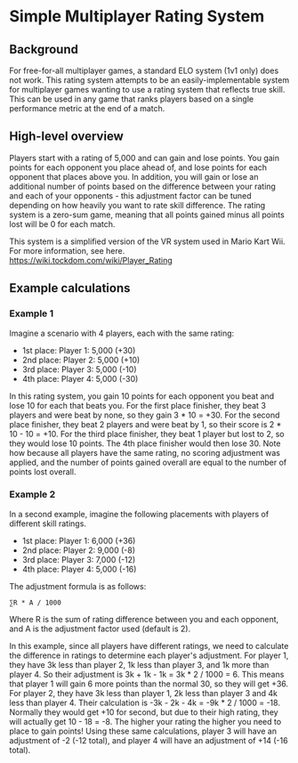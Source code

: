 # Simple Multiplayer Rating System

## Background

For free-for-all multiplayer games, a standard ELO system (1v1 only) does not work. This rating system attempts to be an easily-implementable system for multiplayer games wanting to use a rating system that reflects true skill. This can be used in any game that ranks players based on a single performance metric at the end of a match.

## High-level overview

Players start with a rating of 5,000 and can gain and lose points. You gain points for each opponent you place ahead of, and lose points for each opponent that places above you. In addition, you will gain or lose an additional number of points based on the difference between your rating and each of your opponents - this adjustment factor can be tuned depending on how heavily you want to rate skill difference. The rating system is a zero-sum game, meaning that all points gained minus all points lost will be 0 for each match.

This system is a simplified version of the VR system used in Mario Kart Wii. For more information, see here. https://wiki.tockdom.com/wiki/Player_Rating

## Example calculations

### Example 1

Imagine a scenario with 4 players, each with the same rating:
- 1st place: Player 1: 5,000 (+30)
- 2nd place: Player 2: 5,000 (+10)
- 3rd place: Player 3: 5,000 (-10)
- 4th place: Player 4: 5,000 (-30)

In this rating system, you gain 10 points for each opponent you beat and lose 10 for each that beats you. For the first place finisher, they beat 3 players and were beat by none, so they gain 3 * 10 = +30. For the second place finisher, they beat 2 players and were beat by 1, so their score is 2 * 10 - 10 = +10. For the third place finisher, they beat 1 player but lost to 2, so they would lose 10 points. The 4th place finisher would then lose 30. Note how because all players have the same rating, no scoring adjustment was applied, and the number of points gained overall are equal to the number of points lost overall.

### Example 2

In a second example, imagine the following placements with players of different skill ratings.
- 1st place: Player 1: 6,000 (+36)
- 2nd place: Player 2: 9,000 (-8)
- 3rd place: Player 3: 7,000 (-12)
- 4th place: Player 4: 5,000 (-16)

The adjustment formula is as follows:

`∑R * A / 1000`

Where R is the sum of rating difference between you and each opponent, and A is the adjustment factor used (default is 2).

In this example, since all players have different ratings, we need to calculate the difference in ratings to determine each player's adjustment. For player 1, they have 3k less than player 2, 1k less than player 3, and 1k more than player 4. So their adjustment is 3k + 1k - 1k = 3k * 2 / 1000 = 6. This means that player 1 will gain 6 more points than the normal 30, so they will get +36. For player 2, they have 3k less than player 1, 2k less than player 3 and 4k less than player 4. Their calculation is -3k - 2k - 4k = -9k * 2 / 1000 = -18. Normally they would get +10 for second, but due to their high rating, they will actually get 10 - 18 = -8. The higher your rating the higher you need to place to gain points! Using these same calculations, player 3 will have an adjustment of -2 (-12 total), and player 4 will have an adjustment of +14 (-16 total).
